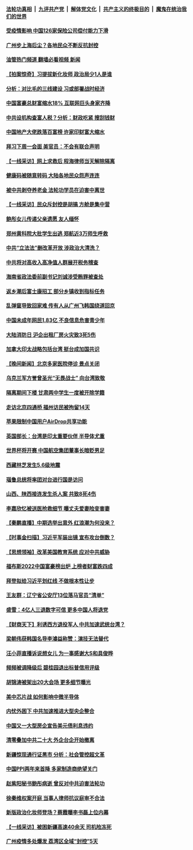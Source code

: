 ####  [法轮功真相](../../../../basic/blob/master/README.md?t=11110701) &nbsp;|&nbsp; [九评共产党](../../../../9ping.md/blob/master/README.md?t=11110701) &nbsp;|&nbsp; [解体党文化](../../../../jtdwh.md/blob/master/README.md?t=11110701)  &nbsp;|&nbsp; [共产主义的终极目的](../../../../gczydzjmd.md/blob/master/README.md?t=11110701) &nbsp;|&nbsp; [魔鬼在统治我们的世界](../../../../mgztzwmdsj.md/blob/master/README.md?t=11110701) 

#### [受疫情影响 中国126家保险公司偿付能力下滑](../pages/nsc413/n13863682.md?t=11110701) 

#### [广州步上海后尘？各地民众不断反抗封控](../pages/nsc413/n13863297.md?t=11110701) 

#### [油管热门频道 翻墙必看视频 新闻](http://129.146.143.75:81/youtube.html?11110701)

#### [【拍案惊奇】习提拔新化妆师 政治局少1人是谁](../pages/nsc413/n13863516.md?t=11110701) 

#### [分析：对比毛的三线建设 习或部署战时经济](../pages/nsc413/n13863670.md?t=11110701) 

#### [中国富豪总财富缩水18% 互联网巨头身家齐降](../pages/nsc413/n13863226.md?t=11110701) 

#### [中共设机构查富人税？分析：财政吃紧 搜刮钱财](../pages/nsc413/n13863583.md?t=11110701) 

#### [中国地产大佬跌落百富榜 许家印财富大缩水](../pages/nsc413/n13863221.md?t=11110701) 

#### [拜习下周一会面 美官员：不会有联合声明](../pages/nsc413/n13863638.md?t=11110701) 

#### [【一线采访】网上求救后 程海律师当天解除隔离](../pages/nsc413/n13863363.md?t=11110701) 

#### [健康码被随意转码 大陆各地民众怨声连连](../pages/nsc413/n13863613.md?t=11110701) 

#### [被中共剥夺养老金 法轮功学员在迫害中离世](../pages/nsc413/n13861877.md?t=11110701) 

#### [【一线采访】民众斥封控是胡搞 方舱是集中营](../pages/nsc413/n13863296.md?t=11110701) 

#### [鲍彤女儿传递父亲遗愿 友人缅怀](../pages/nsc413/n13863348.md?t=11110701) 

#### [郑州黄科院大批学生出逃 郑航近3万师生呼救](../pages/nsc413/n13862961.md?t=11110701) 

#### [中共“立法法”删改革开放 涉政治大清洗？](../pages/nsc413/n13863092.md?t=11110701) 

#### [中共将对高收入高净值人群展开税务稽查](../pages/nsc413/n13863404.md?t=11110701) 

#### [海南省政法委前副书记刘诚涉受贿罪被查处](../pages/nsc413/n13863289.md?t=11110701) 

#### [返乡潮后富士康招工 部分乡镇收到指标任务](../pages/nsc413/n13863270.md?t=11110701) 

#### [乱弹窗导致回家难 传有人从广州飞韩国绕道回京](../pages/nsc413/n13863269.md?t=11110701) 

#### [中国未成年网民1.83亿 不良信息危害青少年](../pages/nsc413/n13863329.md?t=11110701) 

#### [大陆消防日 沪企出租厂房火灾致3死5伤](../pages/nsc413/n13863244.md?t=11110701) 


#### [加拿大印太战略包括台湾 挺台成加国共识](../pages/nsc413/n13863243.md?t=11110701) 


#### [【晚间新闻】北京多家医院停诊 景点关闭](../pages/nsc413/n13863268.md?t=11110701) 


#### [乌克兰军方誉曾圣光“无畏战士” 向台湾致敬](../pages/nsc413/n13863181.md?t=11110701) 

#### [隔离期间下楼 甘肃两中学生一度被开除学籍](../pages/nsc413/n13863161.md?t=11110701) 

#### [走访北京四通桥 福州访民被拘留14天](../pages/nsc413/n13863183.md?t=11110701) 

#### [苹果限制中国用户AirDrop共享功能](../pages/nsc413/n13863173.md?t=11110701) 

#### [英国部长：台湾是印太重要伙伴 半导体尤重](../pages/nsc413/n13863163.md?t=11110701) 

#### [世界杯将开赛 中国航空集团董事长暗贬男足](../pages/nsc413/n13863087.md?t=11110701) 

#### [西藏林芝发生5.6级地震](../pages/nsc413/n13863122.md?t=11110701) 

#### [瑙鲁总统将率团对台进行国是访问](../pages/nsc413/n13863118.md?t=11110701) 

#### [山西、陕西接连发生杀人案 共致8死4伤](../pages/nsc413/n13863034.md?t=11110701) 

#### [李嘉欣忆被送医抢救细节 曝丈夫爱妻险变害妻](../pages/nsc413/n13862973.md?t=11110701) 

#### [【秦鹏直播】中期选举出意外 红浪潮为何没来？](../pages/nsc413/n13862907.md?t=11110701) 


#### [【时事金扫描】习近平军装出镜 宣布攻台倒数？](../pages/nsc413/n13862831.md?t=11110701) 

#### [【思想领袖】改革美国教育系统 应对中共威胁](../pages/nsc413/n13846273.md?t=11110701) 

#### [福布斯2022中国富豪榜出炉 上榜者财富跌四成](../pages/nsc413/n13862988.md?t=11110701) 

#### [拜登拟给习近平划红线 不做根本性让步](../pages/nsc413/n13862981.md?t=11110701) 

#### [王友群：辽宁省公安厅13位落马官员“清单”](../pages/nsc413/n13862934.md?t=11110701) 

#### [盛雪：4亿人三退数字可信 更多中国人将退党](../pages/nsc413/n13862928.md?t=11110701) 

#### [【财商天下】利诱西方退役军人 中共加速武统台湾？](../pages/nsc413/n13862876.md?t=11110701) 

#### [梁朝伟获韩国名导李濬益称赞：演技无法替代](../pages/nsc413/n13862853.md?t=11110701) 

#### [汪小菲直播诉说想女儿 为一事感谢大S和具俊晔](../pages/nsc413/n13862817.md?t=11110701) 

#### [频频被调降级后 碧桂园退出标普信用评级](../pages/nsc413/n13862862.md?t=11110701) 

#### [胡锦涛被架出20大会场 更多细节曝光](../pages/nsc413/n13862827.md?t=11110701) 

#### [美中芯片战 如何影响中微半导体](../pages/nsc413/n13862820.md?t=11110701) 

#### [内忧外困下 中共加速推进大型央企整合](../pages/nsc413/n13862626.md?t=11110701) 

#### [中国又一大型房企宣告美元债利息违约](../pages/nsc413/n13862805.md?t=11110701) 

#### [清零叠加中共二十大 外企台企开始撤离](../pages/nsc413/n13862573.md?t=11110701) 

#### [新疆惊现通行证黑市 分析：社会管控超文革](../pages/nsc413/n13862662.md?t=11110701) 

#### [中国PPI两年来首降 多家制造商绝望关门](../pages/nsc413/n13862744.md?t=11110701) 

#### [赵紫阳秘书鲍彤病逝 曾反对中共迫害法轮功](../pages/nsc413/n13862686.md?t=11110701) 

#### [徐秦维权案开庭 当事人律师抗议庭审不合法](../pages/nsc413/n13862632.md?t=11110701) 

#### [新版政治化妆师登场？蔡霞曝李书磊上位内幕](../pages/nsc413/n13862659.md?t=11110701) 

#### [【一线采访】被困新疆高速40余天 司机险冻死](../pages/nsc413/n13862552.md?t=11110701) 

#### [广州疫情多处爆发 荔湾区全域“封控”5天](../pages/nsc413/n13862615.md?t=11110701) 

<img src='http://gfw-breaker.win/goodnews/indexes/nsc413.md' width='0px' height='0px'/>
